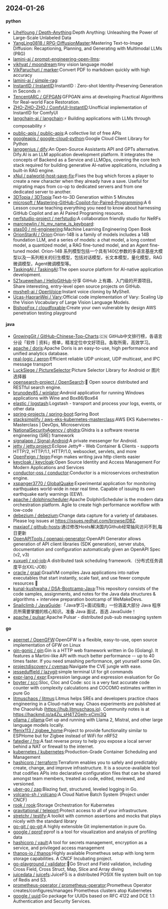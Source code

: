 ## 2024-01-26

#### python
* [LiheYoung / Depth-Anything](https://github.com/LiheYoung/Depth-Anything):Depth Anything: Unleashing the Power of Large-Scale Unlabeled Data
* [YangLing0818 / RPG-DiffusionMaster](https://github.com/YangLing0818/RPG-DiffusionMaster):Mastering Text-to-Image Diffusion: Recaptioning, Planning, and Generating with Multimodal LLMs (PRG)
* [lamini-ai / prompt-engineering-open-llms](https://github.com/lamini-ai/prompt-engineering-open-llms):
* [vikhyat / moondream](https://github.com/vikhyat/moondream):tiny vision language model
* [VikParuchuri / marker](https://github.com/VikParuchuri/marker):Convert PDF to markdown quickly with high accuracy
* [lamini-ai / simple-rag](https://github.com/lamini-ai/simple-rag):
* [InstantID / InstantID](https://github.com/InstantID/InstantID):InstantID : Zero-shot Identity-Preserving Generation in Seconds 🔥
* [TencentARC / GFPGAN](https://github.com/TencentARC/GFPGAN):GFPGAN aims at developing Practical Algorithms for Real-world Face Restoration.
* [ZHO-ZHO-ZHO / ComfyUI-InstantID](https://github.com/ZHO-ZHO-ZHO/ComfyUI-InstantID):Unofficial implementation of InstantID for ComfyUI
* [langchain-ai / langchain](https://github.com/langchain-ai/langchain):⚡ Building applications with LLMs through composability ⚡
* [public-apis / public-apis](https://github.com/public-apis/public-apis):A collective list of free APIs
* [googleapis / google-cloud-python](https://github.com/googleapis/google-cloud-python):Google Cloud Client Library for Python
* [langgenius / dify](https://github.com/langgenius/dify):An Open-Source Assistants API and GPTs alternative. Dify.AI is an LLM application development platform. It integrates the concepts of Backend as a Service and LLMOps, covering the core tech stack required for building generative AI-native applications, including a built-in RAG engine.
* [xNul / palworld-host-save-fix](https://github.com/xNul/palworld-host-save-fix):Fixes the bug which forces a player to create a new character when they already have a save. Useful for migrating maps from co-op to dedicated servers and from one dedicated server to another.
* [3DTopia / 3DTopia](https://github.com/3DTopia/3DTopia):Text-to-3D Generation within 5 Minutes
* [microsoft / Mastering-GitHub-Copilot-for-Paired-Programming](https://github.com/microsoft/Mastering-GitHub-Copilot-for-Paired-Programming):A 6 Lesson course teaching everything you need to know about harnessing GitHub Copilot and an AI Paired Programing resource.
* [nerfstudio-project / nerfstudio](https://github.com/nerfstudio-project/nerfstudio):A collaboration friendly studio for NeRFs
* [marcnewlin / hi_my_name_is_keyboard](https://github.com/marcnewlin/hi_my_name_is_keyboard):
* [stas00 / ml-engineering](https://github.com/stas00/ml-engineering):Machine Learning Engineering Open Book
* [OrionStarAI / Orion](https://github.com/OrionStarAI/Orion):Orion-14B is a family of models includes a 14B foundation LLM, and a series of models: a chat model, a long context model, a quantized model, a RAG fine-tuned model, and an Agent fine-tuned model. Orion-14B 系列模型包括一个具有140亿参数的多语言基座大模型以及一系列相关的衍生模型，包括对话模型，长文本模型，量化模型，RAG微调模型，Agent微调模型等。
* [TaskingAI / TaskingAI](https://github.com/TaskingAI/TaskingAI):The open source platform for AI-native application development.
* [521xueweihan / HelloGitHub](https://github.com/521xueweihan/HelloGitHub):分享 GitHub 上有趣、入门级的开源项目。Share interesting, entry-level open source projects on GitHub.
* [myshell-ai / OpenVoice](https://github.com/myshell-ai/OpenVoice):Instant voice cloning by MyShell.
* [Ucas-HaoranWei / Vary](https://github.com/Ucas-HaoranWei/Vary):Official code implementation of Vary: Scaling Up the Vision Vocabulary of Large Vision Language Models.
* [BishopFox / cloudfoxable](https://github.com/BishopFox/cloudfoxable):Create your own vulnerable by design AWS penetration testing playground

#### java
* [GrowingGit / GitHub-Chinese-Top-Charts](https://github.com/GrowingGit/GitHub-Chinese-Top-Charts):🇨🇳 GitHub中文排行榜，各语言分设「软件 | 资料」榜单，精准定位中文好项目。各取所需，高效学习。
* [apache / doris](https://github.com/apache/doris):Apache Doris is an easy-to-use, high performance and unified analytics database.
* [real-logic / aeron](https://github.com/real-logic/aeron):Efficient reliable UDP unicast, UDP multicast, and IPC message transport
* [LuckSiege / PictureSelector](https://github.com/LuckSiege/PictureSelector):Picture Selector Library for Android or 图片选择器
* [opensearch-project / OpenSearch](https://github.com/opensearch-project/OpenSearch):🔎 Open source distributed and RESTful search engine.
* [brunodev85 / winlator](https://github.com/brunodev85/winlator):Android application for running Windows applications with Wine and Box86/Box64
* [elastic / logstash](https://github.com/elastic/logstash):Logstash - transport and process your logs, events, or other data
* [spring-projects / spring-boot](https://github.com/spring-projects/spring-boot):Spring Boot
* [stacksimplify / aws-eks-kubernetes-masterclass](https://github.com/stacksimplify/aws-eks-kubernetes-masterclass):AWS EKS Kubernetes - Masterclass | DevOps, Microservices
* [NationalSecurityAgency / ghidra](https://github.com/NationalSecurityAgency/ghidra):Ghidra is a software reverse engineering (SRE) framework
* [signalapp / Signal-Android](https://github.com/signalapp/Signal-Android):A private messenger for Android.
* [jetty / jetty.project](https://github.com/jetty/jetty.project):Eclipse Jetty® - Web Container & Clients - supports HTTP/2, HTTP/1.1, HTTP/1.0, websocket, servlets, and more
* [OpenFeign / feign](https://github.com/OpenFeign/feign):Feign makes writing java http clients easier
* [keycloak / keycloak](https://github.com/keycloak/keycloak):Open Source Identity and Access Management For Modern Applications and Services
* [conductor-oss / conductor](https://github.com/conductor-oss/conductor):Conductor is a microservices orchestration engine.
* [xspanger3770 / GlobalQuake](https://github.com/xspanger3770/GlobalQuake):Experimental application for monitoring earthquakes world-wide in near real time. Capable of issuing its own earthquake early warnings (EEW).
* [apache / dolphinscheduler](https://github.com/apache/dolphinscheduler):Apache DolphinScheduler is the modern data orchestration platform. Agile to create high performance workflow with low-code
* [debezium / debezium](https://github.com/debezium/debezium):Change data capture for a variety of databases. Please log issues at https://issues.redhat.com/browse/DBZ.
* [maxiaof / github-hosts](https://github.com/maxiaof/github-hosts):通过修改Hosts解决国内Github经常抽风访问不到,每日更新
* [OpenAPITools / openapi-generator](https://github.com/OpenAPITools/openapi-generator):OpenAPI Generator allows generation of API client libraries (SDK generation), server stubs, documentation and configuration automatically given an OpenAPI Spec (v2, v3)
* [xuxueli / xxl-job](https://github.com/xuxueli/xxl-job):A distributed task scheduling framework.（分布式任务调度平台XXL-JOB）
* [oracle / graal](https://github.com/oracle/graal):GraalVM compiles Java applications into native executables that start instantly, scale fast, and use fewer compute resources 🚀
* [kunal-kushwaha / DSA-Bootcamp-Java](https://github.com/kunal-kushwaha/DSA-Bootcamp-Java):This repository consists of the code samples, assignments, and notes for the Java data structures & algorithms + interview preparation bootcamp of WeMakeDevs.
* [Snailclimb / JavaGuide](https://github.com/Snailclimb/JavaGuide):「Java学习+面试指南」一份涵盖大部分 Java 程序员所需要掌握的核心知识。准备 Java 面试，首选 JavaGuide！
* [apache / pulsar](https://github.com/apache/pulsar):Apache Pulsar - distributed pub-sub messaging system

#### go
* [apernet / OpenGFW](https://github.com/apernet/OpenGFW):OpenGFW is a flexible, easy-to-use, open source implementation of GFW on Linux
* [gin-gonic / gin](https://github.com/gin-gonic/gin):Gin is a HTTP web framework written in Go (Golang). It features a Martini-like API with much better performance -- up to 40 times faster. If you need smashing performance, get yourself some Gin.
* [projectdiscovery / cvemap](https://github.com/projectdiscovery/cvemap):Navigate the CVE jungle with ease.
* [jesseduffield / lazygit](https://github.com/jesseduffield/lazygit):simple terminal UI for git commands
* [expr-lang / expr](https://github.com/expr-lang/expr):Expression language and expression evaluation for Go
* [boyter / scc](https://github.com/boyter/scc):Sloc, Cloc and Code: scc is a very fast accurate code counter with complexity calculations and COCOMO estimates written in pure Go
* [litmuschaos / litmus](https://github.com/litmuschaos/litmus):Litmus helps SREs and developers practice chaos engineering in a Cloud-native way. Chaos experiments are published at the ChaosHub (https://hub.litmuschaos.io). Community notes is at https://hackmd.io/a4Zu_sH4TZGeih-xCimi3Q
* [ollama / ollama](https://github.com/ollama/ollama):Get up and running with Llama 2, Mistral, and other large language models locally.
* [ffenix113 / zigbee_home](https://github.com/ffenix113/zigbee_home):Project to provide functionality similar to ESPHome but for Zigbee instead of WiFi for nRF52
* [fatedier / frp](https://github.com/fatedier/frp):A fast reverse proxy to help you expose a local server behind a NAT or firewall to the internet.
* [kubernetes / kubernetes](https://github.com/kubernetes/kubernetes):Production-Grade Container Scheduling and Management
* [hashicorp / terraform](https://github.com/hashicorp/terraform):Terraform enables you to safely and predictably create, change, and improve infrastructure. It is a source-available tool that codifies APIs into declarative configuration files that can be shared amongst team members, treated as code, edited, reviewed, and versioned.
* [uber-go / zap](https://github.com/uber-go/zap):Blazing fast, structured, leveled logging in Go.
* [volcano-sh / volcano](https://github.com/volcano-sh/volcano):A Cloud Native Batch System (Project under CNCF)
* [rook / rook](https://github.com/rook/rook):Storage Orchestration for Kubernetes
* [gravitational / teleport](https://github.com/gravitational/teleport):Protect access to all of your infrastructure.
* [stretchr / testify](https://github.com/stretchr/testify):A toolkit with common assertions and mocks that plays nicely with the standard library
* [go-git / go-git](https://github.com/go-git/go-git):A highly extensible Git implementation in pure Go.
* [google / pprof](https://github.com/google/pprof):pprof is a tool for visualization and analysis of profiling data
* [hashicorp / vault](https://github.com/hashicorp/vault):A tool for secrets management, encryption as a service, and privileged access management
* [thanos-io / thanos](https://github.com/thanos-io/thanos):Highly available Prometheus setup with long term storage capabilities. A CNCF Incubating project.
* [go-playground / validator](https://github.com/go-playground/validator):💯Go Struct and Field validation, including Cross Field, Cross Struct, Map, Slice and Array diving
* [juicedata / juicefs](https://github.com/juicedata/juicefs):JuiceFS is a distributed POSIX file system built on top of Redis and S3.
* [prometheus-operator / prometheus-operator](https://github.com/prometheus-operator/prometheus-operator):Prometheus Operator creates/configures/manages Prometheus clusters atop Kubernetes
* [google / uuid](https://github.com/google/uuid):Go package for UUIDs based on RFC 4122 and DCE 1.1: Authentication and Security Services.
